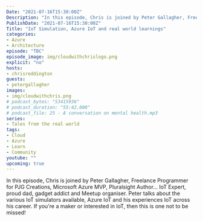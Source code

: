 ```yaml
---
Date: "2021-07-16T15:30:00Z"
Description: "In this episode, Chris is joined by Peter Gallagher, Freelance Programmer for PJG Creations, Microsoft Azure MVP, Pluralsight Author... IoT Expert, proud dad, gadget addict and Meetup organiser. Peter talks about the various IoT simulators available, Azure IoT and his experiences IoT across his career. If you're a maker or interested in IoT, then this is one not to be missed!"
PublishDate: "2021-07-16T15:30:00Z"
Title: "IoT Simulation, Azure IoT and real world learnings"
categories:
- Azure
- Architecture
episode: "TBC"
episode_image: img/cloudwithchrislogo.png
explicit: "no"
hosts:
- chrisreddington
guests:
- petergallagher
images:
- img/cloudwithchris.png
# podcast_bytes: "53415936"
# podcast_duration: "55:42.000"
# podcast_file: 25 - A conversation on mental health.mp3
series:
- Tales from the real world
tags:
- Cloud
- Azure
- Learn
- Community
youtube: ""
upcoming: true
---
```

In this episode, Chris is joined by Peter Gallagher, Freelance Programmer for PJG Creations, Microsoft Azure MVP, Pluralsight Author... IoT Expert, proud dad, gadget addict and Meetup organiser. Peter talks about the various IoT simulators available, Azure IoT and his experiences IoT across his career. If you're a maker or interested in IoT, then this is one not to be missed!
